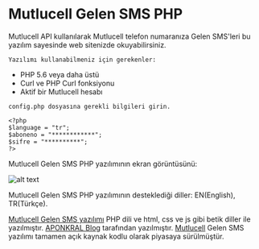 # Mutlucell Gelen SMS PHP
Mutlucell API kullanılarak Mutlucell telefon numaranıza Gelen SMS'leri bu yazılım sayesinde web sitenizde okuyabilirsiniz.

```Yazılımı kullanabilmeniz için gerekenler:```
- PHP 5.6 veya daha üstü
- Curl ve PHP Curl fonksiyonu
- Aktif bir Mutlucell hesabı

```config.php dosyasına gerekli bilgileri girin.```
```
<?php
$language = "tr";
$aboneno = "************";
$sifre = "**********";
?>
```

Mutlucell Gelen SMS PHP yazılımının ekran görüntüsünü:

![alt text](https://raw.githubusercontent.com/aponkral/mutlucell-gelen-sms-php/master/static/v1.1-screenshot.png "Mutlucell Gelen SMS Screenshot")

Mutlucell Gelen SMS PHP yazılımının desteklediği diller: EN(English), TR(Türkçe).

[Mutlucell Gelen SMS yazılımı](https://github.com/aponkral/mutlucell-gelen-sms-php) PHP dili ve html, css ve js gibi betik diller ile yazılmıştır. [APONKRAL Blog](https://aponkral.net/) tarafından yazılmıştır. [Mutlucell](https://www.mutlucell.com.tr/) Gelen SMS yazılımı tamamen açık kaynak kodlu olarak piyasaya sürülmüştür.
